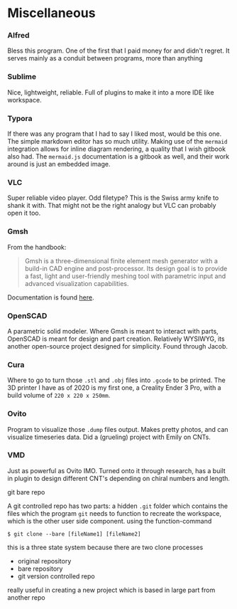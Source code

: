 # Miscellaneous

### Alfred

Bless this program. One of the first that I paid money for and didn't regret. It serves mainly as a conduit between programs, more than anything 

### Sublime

Nice, lightweight, reliable. Full of plugins to make it into a more IDE like workspace.

### Typora

If there was any program that I had to say I liked most, would be this one. The simple markdown editor has so much utility. Making use of the `mermaid` integration allows for inline diagram rendering, a quality that I wish gitbook also had. The `mermaid.js` documentation is a gitbook as well, and their work around is just an embedded image. 

### VLC

Super reliable video player. Odd filetype? This is the Swiss army knife to shank it with. That might not be the right analogy but VLC can probably open it too. 

### Gmsh

From the handbook:

> Gmsh is a three-dimensional finite element mesh generator with a build-in CAD engine and post-processor. Its design goal is to provide a fast, light and user-friendly meshing tool with parametric input and advanced visualization capabilities.

Documentation is found [here](https://gitlab.onelab.info/gmsh/gmsh/-/wikis/home). 

### OpenSCAD

A parametric solid modeler. Where Gmsh is meant to interact with parts, OpenSCAD is meant for design and part creation. Relatively WYSIWYG, its another open-source project designed for simplicity. Found through Jacob. 

### Cura 

Where to go to turn those `.stl` and `.obj` files into `.gcode` to be printed. The 3D printer I have as of 2020 is my first one, a Creality Ender 3 Pro, with a build volume of `220 x 220 x 250mm`. 

### Ovito

Program to visualize those `.dump` files output. Makes pretty photos, and can visualize timeseries data. Did a \(grueling\) project with Emily on CNTs. 

### VMD

Just as powerful as Ovito IMO. Turned onto it through research, has a built in plugin to design different CNT's depending on chiral numbers and length.



git bare repo 

A git controlled repo has two parts: a hidden `.git` folder which contains the files which the program `git` needs to function to recreate the workspace, which is the other user side component. using the function-command

```text
$ git clone --bare [fileName1] [fileName2]
```

this is a three state system because there are two clone processes

* original repository 
* bare repository
* git version controlled repo

really useful in creating a new project which is based in large part from another repo 



